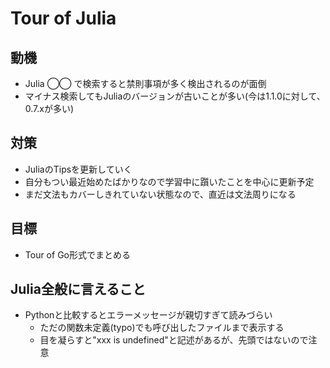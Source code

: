 # Tour of Julia

## 動機
* Julia ◯◯ で検索すると禁則事項が多く検出されるのが面倒
* マイナス検索してもJuliaのバージョンが古いことが多い(今は1.1.0に対して、0.7.xが多い)

## 対策
* JuliaのTipsを更新していく
* 自分もつい最近始めたばかりなので学習中に躓いたことを中心に更新予定
* まだ文法もカバーしきれていない状態なので、直近は文法周りになる

## 目標
* Tour of Go形式でまとめる

## Julia全般に言えること
* Pythonと比較するとエラーメッセージが親切すぎて読みづらい
    * ただの関数未定義(typo)でも呼び出したファイルまで表示する
    * 目を凝らすと"xxx is undefined"と記述があるが、先頭ではないので注意
